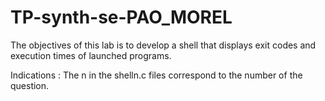 # TP-synth-se-PAO_MOREL

The objectives of this lab is to develop a shell that displays exit codes and execution times of launched programs.

Indications :
The n in the shelln.c files correspond to the number of the question.
